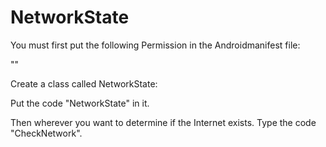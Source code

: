 # NetworkState

You must first put the following Permission in the Androidmanifest file:

"<uses-permission android: name = "android.permission.ACCESS_NETWORK_STATE" />"

Create a class called NetworkState:

Put the code "NetworkState" in it.

Then wherever you want to determine if the Internet exists. Type the code "CheckNetwork".
